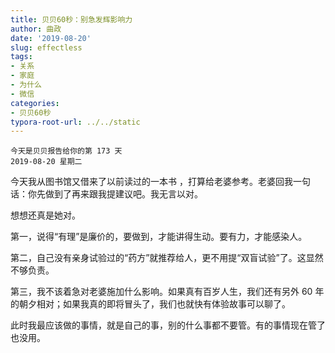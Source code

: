 ```yaml
---
title: 贝贝60秒：别急发辉影响力
author: 曲政
date: '2019-08-20'
slug: effectless
tags:
- 关系
- 家庭
- 为什么
- 微信
categories:
- 贝贝60秒
typora-root-url: ../../static
---
```


```
今天是贝贝报告给你的第 173 天
2019-08-20 星期二
```

今天我从图书馆又借来了以前读过的一本书 ，打算给老婆参考。老婆回我一句话：你先做到了再来跟我提建议吧。我无言以对。

想想还真是她对。

第一，说得“有理”是廉价的，要做到，才能讲得生动。要有力，才能感染人。

第二，自己没有亲身试验过的“药方”就推荐给人，更不用提“双盲试验”了。这显然不够负责。

第三，我不该着急对老婆施加什么影响。如果真有百岁人生，我们还有另外 60 年的朝夕相对；如果我真的即将冒头了，我们也就快有体验故事可以聊了。

此时我最应该做的事情，就是自己的事，别的什么事都不要管。有的事情现在管了也没用。